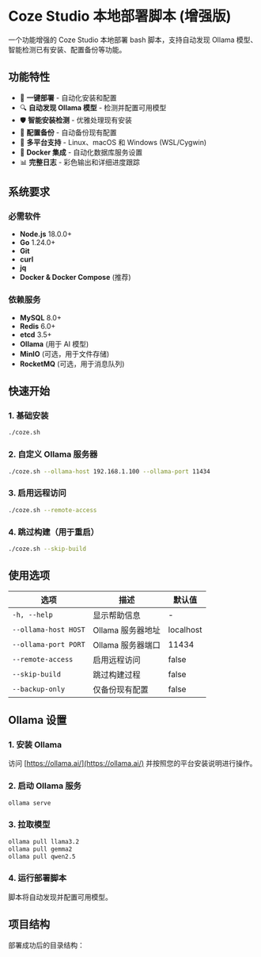 # Coze Studio 本地部署脚本 (增强版)

一个功能增强的 Coze Studio 本地部署 bash 脚本，支持自动发现 Ollama 模型、智能检测已有安装、配置备份等功能。

## 功能特性

- 🚀 **一键部署** - 自动化安装和配置
- 🔍 **自动发现 Ollama 模型** - 检测并配置可用模型
- 🛡️ **智能安装检测** - 优雅处理现有安装
- 💾 **配置备份** - 自动备份现有配置
- 🔧 **多平台支持** - Linux、macOS 和 Windows (WSL/Cygwin)
- 🐳 **Docker 集成** - 自动化数据库服务设置
- 📊 **完整日志** - 彩色输出和详细进度跟踪

## 系统要求

### 必需软件
- **Node.js** 18.0.0+
- **Go** 1.24.0+
- **Git**
- **curl**
- **jq**
- **Docker & Docker Compose** (推荐)

### 依赖服务
- **MySQL** 8.0+
- **Redis** 6.0+
- **etcd** 3.5+
- **Ollama** (用于 AI 模型)
- **MinIO** (可选，用于文件存储)
- **RocketMQ** (可选，用于消息队列)

## 快速开始

### 1. 基础安装
```bash
./coze.sh
```

### 2. 自定义 Ollama 服务器
```bash
./coze.sh --ollama-host 192.168.1.100 --ollama-port 11434
```

### 3. 启用远程访问
```bash
./coze.sh --remote-access
```

### 4. 跳过构建（用于重启）
```bash
./coze.sh --skip-build
```

## 使用选项

| 选项 | 描述 | 默认值 |
|------|------|--------|
| `-h, --help` | 显示帮助信息 | - |
| `--ollama-host HOST` | Ollama 服务器地址 | localhost |
| `--ollama-port PORT` | Ollama 服务器端口 | 11434 |
| `--remote-access` | 启用远程访问 | false |
| `--skip-build` | 跳过构建过程 | false |
| `--backup-only` | 仅备份现有配置 | false |

## Ollama 设置

### 1. 安装 Ollama
访问 [https://ollama.ai/](https://ollama.ai/) 并按照您的平台安装说明进行操作。

### 2. 启动 Ollama 服务
```bash
ollama serve
```

### 3. 拉取模型
```bash
ollama pull llama3.2
ollama pull gemma2
ollama pull qwen2.5
```

### 4. 运行部署脚本
脚本将自动发现并配置可用模型。

## 项目结构

部署成功后的目录结构：